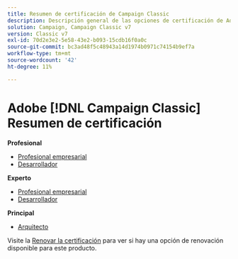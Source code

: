 ```yaml
---
title: Resumen de certificación de Campaign Classic
description: Descripción general de las opciones de certificación de Adobe Campaign Classic
solution: Campaign, Campaign Classic v7
version: Classic v7
exl-id: 70d2e3e2-5e58-43e2-b093-15cdb16f0a0c
source-git-commit: bc3ad48f5c48943a14d1974b0971c74154b9ef7a
workflow-type: tm+mt
source-wordcount: '42'
ht-degree: 11%

---
```


# Adobe [!DNL Campaign Classic] Resumen de certificación

**Profesional**

* [Profesional empresarial](/help/certifications/acc/acc-p-business.md) <!--AD0-E329-->
* [Desarrollador](/help/certifications/acc/acc-p-developer.md) <!--AD0-E331-->

**Experto**

* [Profesional empresarial](/help/certifications/acc/acc-e-business.md) <!--AD0-E327-->
* [Desarrollador](/help/certifications/acc/acc-e-developer.md) <!--AD0-E330-->

**Principal**

* [Arquitecto](/help/certifications/acc/acc-m-developer.md) <!--AD0-E328-->

Visite la [Renovar la certificación](/help/certifications/renew.md) para ver si hay una opción de renovación disponible para este producto.
